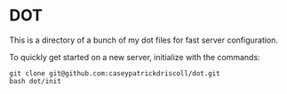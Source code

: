 # DOT

This is a directory of a bunch of my dot files for fast server configuration.

To quickly get started on a new server, initialize with the commands:

    git clone git@github.com:caseypatrickdriscoll/dot.git
    bash dot/init

